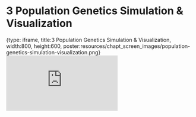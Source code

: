 # 3 Population Genetics Simulation & Visualization
 
{type: iframe, title:3 Population Genetics Simulation & Visualization, width:800, height:600, poster:resources/chapt_screen_images/population-genetics-simulation-visualization.png}
![](https://andrew-bortvin.github.io/slimNotes/no_toc/population-genetics-simulation-visualization.html)
 

 
